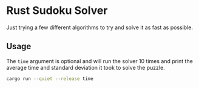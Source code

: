# Rust Sudoku Solver
Just trying a few different algorithms to try and solve it as fast as possible.

## Usage
The `time` argument is optional and will run the solver 10 times and print the average time and standard deviation it took to solve the puzzle.
```bash
cargo run --quiet --release time
```